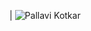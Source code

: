 | ![Pallavi Kotkar](https://github.com/scalableinternetservices/Filmo/blob/master/team_pictures/IMG-20150909-WA0020.jpg)
